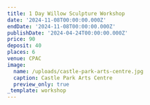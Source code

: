 ```yaml
---
title: 1 Day Willow Sculpture Workshop
date: '2024-11-08T00:00:00.000Z'
endDate: '2024-11-08T00:00:00.000Z'
publishDate: '2024-04-24T00:00:00.000Z'
price: 90
deposit: 40
places: 6
venue: CPAC
image:
  name: /uploads/castle-park-arts-centre.jpg
  caption: Castle Park Arts Centre
  preview_only: true
_template: workshop
---
```




